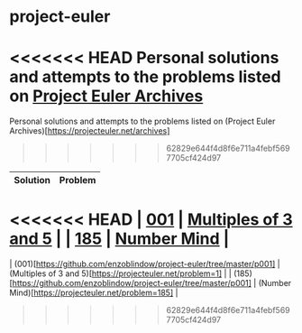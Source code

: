# project-euler
<<<<<<< HEAD
Personal solutions and attempts to the problems listed on [Project Euler Archives](https://projecteuler.net/archives)
=======
Personal solutions and attempts to the problems listed on (Project Euler Archives)[https://projecteuler.net/archives]
>>>>>>> 62829e644f4d8f6e711a4febf5697705cf424d97


| Solution | Problem |
|-|-|
<<<<<<< HEAD
| [001](https://github.com/enzoblindow/project-euler/tree/master/p001) | [Multiples of 3 and 5](https://projecteuler.net/problem=1) |
| [185](https://github.com/enzoblindow/project-euler/tree/master/p185) | [Number Mind](https://projecteuler.net/problem=185) |
=======
| (001)[https://github.com/enzoblindow/project-euler/tree/master/p001] | (Multiples of 3 and 5)[https://projecteuler.net/problem=1] |
| (185)[https://github.com/enzoblindow/project-euler/tree/master/p001] | (Number Mind)[https://projecteuler.net/problem=185] |
>>>>>>> 62829e644f4d8f6e711a4febf5697705cf424d97
